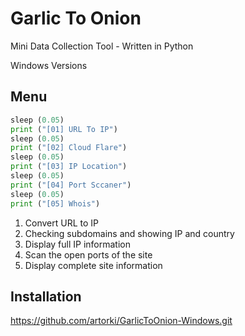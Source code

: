 # Garlic To Onion

Mini Data Collection Tool - Written in Python

Windows Versions


## Menu
```python
sleep (0.05)
print ("[01] URL To IP")
sleep (0.05)
print ("[02] Cloud Flare")
sleep (0.05)
print ("[03] IP Location")
sleep (0.05)
print ("[04] Port Sccaner")
sleep (0.05)
print ("[05] Whois")
```
1. Convert URL to IP
2. Checking subdomains and showing IP and country
3. Display full IP information
4. Scan the open ports of the site
5. Display complete site information


## Installation

https://github.com/artorki/GarlicToOnion-Windows.git

